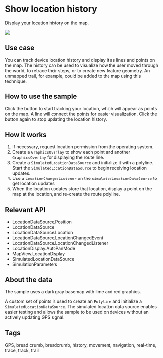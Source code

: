 # Show location history

Display your location history on the map.

![](ShowLocationHistory.jpg)

## Use case

You can track device location history and display it as lines and points on the map. The history can be used to visualize how the user moved through the world, to retrace their steps, or to create new feature geometry. An unmapped trail, for example, could be added to the map using this technique.

## How to use the sample

Click the button to start tracking your location, which will appear as points on the map. A line will connect the points for easier visualization. Click the button again to stop updating the location history.

## How it works

1. If necessary, request location permission from the operating system.
2. Create a `GraphicsOverlay` to show each point and another `GraphicsOverlay` for displaying the route line.
3. Create a `SimulatedLocationDataSource` and initialize it with a polyline. Start the `SimulatedLocationDataSource` to begin receiving location updates.
4. Use a `LocationChangedListener` on the `simulatedLocationDataSource` to get location updates.
5. When the location updates store that location, display a point on the map at the location, and re-create the route polyline.

## Relevant API

* LocationDataSource.Position
* LocationDataSource
* LocationDataSource.Location
* LocationDataSource.LocationChangedEvent
* LocationDataSource.LocationChangedListener
* LocationDisplay.AutoPanMode
* MapView.LocationDisplay
* SimulatedLocationDataSource
* SimulationParameters

## About the data

The sample uses a dark gray basemap with lime and red graphics. 

A custom set of points is used to create an `Polyline` and initialize a `SimulatedLocationDataSource`. The simulated location data source enables easier testing and allows the sample to be used on devices without an actively updating GPS signal.

## Tags

GPS, bread crumb, breadcrumb, history, movement, navigation, real-time, trace, track, trail